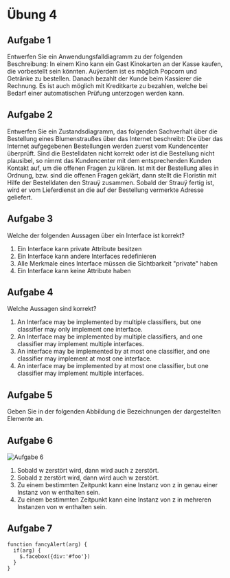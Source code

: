 # Übung 4

## Aufgabe 1
Entwerfen Sie ein Anwendungsfalldiagramm zu der folgenden Beschreibung:
In einem Kino kann ein Gast Kinokarten an der Kasse kaufen, die vorbestellt sein könnten. Auÿerdem
ist es möglich Popcorn und Getränke zu bestellen. Danach bezahlt der Kunde beim Kassierer die
Rechnung. Es ist auch möglich mit Kreditkarte zu bezahlen, welche bei Bedarf einer automatischen
Prüfung unterzogen werden kann.

## Aufgabe 2
Entwerfen Sie ein Zustandsdiagramm, das folgenden Sachverhalt über die Bestellung eines Blumenstraußes
über das Internet beschreibt:
Die über das Internet aufgegebenen Bestellungen werden zuerst vom Kundencenter überprüft. Sind
die Bestelldaten nicht korrekt oder ist die Bestellung nicht plausibel, so nimmt das Kundencenter mit
dem entsprechenden Kunden Kontakt auf, um die offenen Fragen zu klären. Ist mit der Bestellung alles
in Ordnung, bzw. sind die offenen Fragen geklärt, dann stellt die Floristin mit Hilfe der Bestelldaten
den Strauÿ zusammen. Sobald der Strauÿ fertig ist, wird er vom Lieferdienst an die auf der Bestellung
vermerkte Adresse geliefert.

## Aufgabe 3
Welche der folgenden Aussagen über ein Interface ist korrekt?
1. Ein Interface kann private Attribute besitzen
2. Ein Interface kann andere Interfaces redefinieren
3. Alle Merkmale eines Interface müssen die Sichtbarkeit "private" haben
4. Ein Interface kann keine Attribute haben

## Aufgabe 4
Welche Aussagen sind korrekt?
1. An Interface may be implemented by multiple classifiers, but one classifier may only implement one interface.
2. An Interface may be implemented by multiple classifiers, and one classifier may implement multiple interfaces.
3. An interface may be implemented by at most one classifier, and one classifier may implement at most one interface.
4. An interface may be implemented by at most one classifier, but one classifier may implement multiple interfaces.

## Aufgabe 5
Geben Sie in der folgenden Abbildung die Bezeichnungen der dargestellten Elemente an.

## Aufgabe 6
![Aufgabe 6](https://github.com/Reitz86/uebung4/raw/master/aufgabe6.JPG)

1. Sobald w zerstört wird, dann wird auch z zerstört.
2. Sobald z zerstört wird, dann wird auch w zerstört.
3. Zu einem bestimmten Zeitpunkt kann eine Instanz von z in genau einer Instanz von w enthalten sein.
4. Zu einem bestimmten Zeitpunkt kann eine Instanz von z in mehreren Instanzen von w enthalten sein.

## Aufgabe 7

```javagi
function fancyAlert(arg) {
  if(arg) {
    $.facebox({div:'#foo'})
  }
}
```